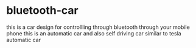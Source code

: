 # bluetooth-car
this is a car design for controllling through bluetooth through your mobile phone 
this is an automatic car and also self driving car 
similar to tesla automatic car 
